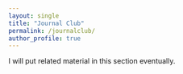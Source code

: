 ```yaml
---
layout: single
title: "Journal Club"
permalink: /journalclub/
author_profile: true
---
```


I will put related material in this section eventually.
